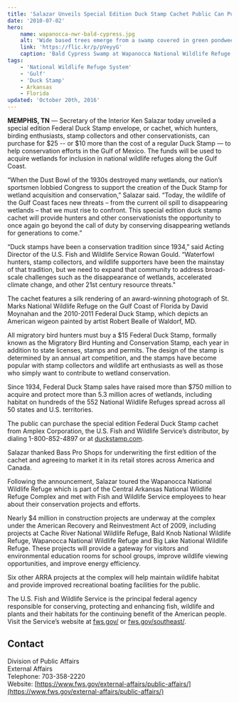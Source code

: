 ```yaml
---
title: 'Salazar Unveils Special Edition Duck Stamp Cachet Public Can Purchase to Support Gulf Wildlife Refuges'
date: '2010-07-02'
hero:
    name: wapanocca-nwr-bald-cypress.jpg
    alt: 'Wide based trees emerge from a swamp covered in green pondweed.'
    link: 'https://flic.kr/p/pVeyyG'
    caption: 'Bald Cypress Swamp at Wapanocca National Wildlife Refuge. Photo by <a href=\"https://www.flickr.com/photos/97853094@N08/\" target=\"_blank\">Genevieve Shank</a> <a href=\"https://creativecommons.org/licenses/by-nc-nd/2.0/\" target=\"_blank\">CC BY-NC-ND 2.0</a>.'
tags:
    - 'National Wildlife Refuge System'
    - 'Gulf'
    - 'Duck Stamp'
    - Arkansas
    - Florida
updated: 'October 20th, 2016'
---
```


**MEMPHIS, TN** &mdash; Secretary of the Interior Ken Salazar today unveiled a special edition Federal Duck Stamp envelope, or cachet, which hunters, birding enthusiasts, stamp collectors and other conservationists, can purchase for $25 -- or $10 more than the cost of a regular Duck Stamp &mdash; to help conservation efforts in the Gulf of Mexico. The funds will be used to acquire wetlands for inclusion in national wildlife refuges along the Gulf Coast.  

“When the Dust Bowl of the 1930s destroyed many wetlands, our nation’s sportsmen lobbied Congress to support the creation of the Duck Stamp for wetland acquisition and conservation,” Salazar said. “Today, the wildlife of the Gulf Coast faces new threats – from the current oil spill to disappearing wetlands – that we must rise to confront. This special edition duck stamp cachet will provide hunters and other conservationists the opportunity to once again go beyond the call of duty by conserving disappearing wetlands for generations to come.”  

“Duck stamps have been a conservation tradition since 1934,” said Acting Director of the U.S. Fish and Wildlife Service Rowan Gould. “Waterfowl hunters, stamp collectors, and wildlife supporters have been the mainstay of that tradition, but we need to expand that community to address broad-scale challenges such as the disappearance of wetlands, accelerated climate change, and other 21st century resource threats."  

The cachet features a silk rendering of an award-winning photograph of St. Marks National Wildlife Refuge on the Gulf Coast of Florida by David Moynahan and the 2010-2011 Federal Duck Stamp, which depicts an American wigeon painted by artist Robert Bealle of Waldorf, MD.  

All migratory bird hunters must buy a $15 Federal Duck Stamp, formally known as the Migratory Bird Hunting and Conservation Stamp, each year in addition to state licenses, stamps and permits. The design of the stamp is determined by an annual art competition, and the stamps have become popular with stamp collectors and wildlife art enthusiasts as well as those who simply want to contribute to wetland conservation.

Since 1934, Federal Duck Stamp sales have raised more than $750 million to acquire and protect more than 5.3 million acres of wetlands, including habitat on hundreds of the 552 National Wildlife Refuges spread across all 50 states and U.S. territories.  

The public can purchase the special edition Federal Duck Stamp cachet from Amplex Corporation, the U.S. Fish and Wildlife Service’s distributor, by dialing 1-800-852-4897 or at [duckstamp.com](www.duckstamp.com).

Salazar thanked Bass Pro Shops for underwriting the first edition of the cachet and agreeing to market it in its retail stores across America and Canada.

Following the announcement, Salazar toured the Wapanocca National Wildlife Refuge which is part of the Central Arkansas National Wildlife Refuge Complex and met with Fish and Wildlife Service employees to hear about their conservation projects and efforts.

Nearly $4 million in construction projects are underway at the complex under the American Recovery and Reinvestment Act of 2009, including projects at Cache River National Wildlife Refuge, Bald Knob National Wildlife Refuge, Wapanocca National Wildlife Refuge and Big Lake National Wildlife Refuge. These projects will provide a gateway for visitors and environmental education rooms for school groups, improve wildlife viewing opportunities, and improve energy efficiency.

Six other ARRA projects at the complex will help maintain wildlife habitat and provide improved recreational boating facilities for the public.

The U.S. Fish and Wildlife Service is the principal federal agency responsible for conserving, protecting and enhancing fish, wildlife and plants and their habitats for the continuing benefit of the American people. Visit the Service’s website at [fws.gov/](https://fws.gov/) or [fws.gov/southeast/](https://fws.gov/southeast/).

## Contact

Division of Public Affairs  
External Affairs  
Telephone: 703-358-2220  
Website: [https://www.fws.gov/external-affairs/public-affairs/](https://www.fws.gov/external-affairs/public-affairs/)
